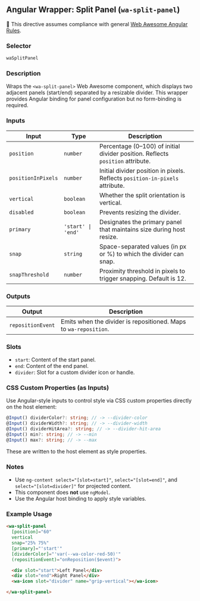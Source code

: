 ## Angular Wrapper: Split Panel (`wa-split-panel`)

📌 This directive assumes compliance with general [Web Awesome Angular Rules](../../../RULES.md).

### Selector

```ts
waSplitPanel
```

### Description

Wraps the `<wa-split-panel>` Web Awesome component, which displays two adjacent panels (start/end) separated by a resizable divider. This wrapper provides Angular binding for panel configuration but no form-binding is required.

### Inputs

| Input              | Type               | Description                                                                    |
| ------------------ | ------------------ | ------------------------------------------------------------------------------ |
| `position`         | `number`           | Percentage (0–100) of initial divider position. Reflects `position` attribute. |
| `positionInPixels` | `number`           | Initial divider position in pixels. Reflects `position-in-pixels` attribute.   |
| `vertical`         | `boolean`          | Whether the split orientation is vertical.                                     |
| `disabled`         | `boolean`          | Prevents resizing the divider.                                                 |
| `primary`          | `'start' \| 'end'` | Designates the primary panel that maintains size during host resize.           |
| `snap`             | `string`           | Space-separated values (in px or %) to which the divider can snap.             |
| `snapThreshold`    | `number`           | Proximity threshold in pixels to trigger snapping. Default is 12.              |

### Outputs

| Output            | Description                                                      |
| ----------------- | ---------------------------------------------------------------- |
| `repositionEvent` | Emits when the divider is repositioned. Maps to `wa-reposition`. |

### Slots

* `start`: Content of the start panel.
* `end`: Content of the end panel.
* `divider`: Slot for a custom divider icon or handle.

### CSS Custom Properties (as Inputs)

Use Angular-style inputs to control style via CSS custom properties directly on the host element:

```ts
@Input() dividerColor?: string; // -> --divider-color
@Input() dividerWidth?: string; // -> --divider-width
@Input() dividerHitArea?: string; // -> --divider-hit-area
@Input() min?: string; // -> --min
@Input() max?: string; // -> --max
```

These are written to the host element as style properties.

### Notes

* Use `ng-content select="[slot=start]"`, `select="[slot=end]"`, and `select="[slot=divider]"` for projected content.
* This component does **not** use `ngModel`.
* Use the Angular host binding to apply style variables.

### Example Usage

```html
<wa-split-panel
  [position]="60"
  vertical
  snap="25% 75%"
  [primary]="'start'"
  [dividerColor]="'var(--wa-color-red-50)'"
  (repositionEvent)="onReposition($event)">

  <div slot="start">Left Panel</div>
  <div slot="end">Right Panel</div>
  <wa-icon slot="divider" name="grip-vertical"></wa-icon>

</wa-split-panel>
```
